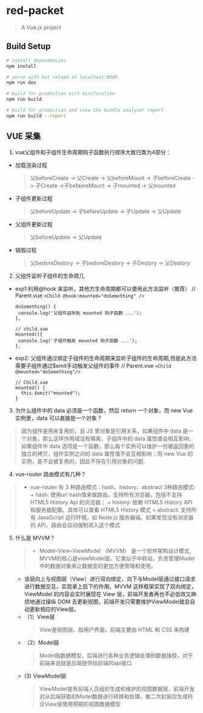 # red-packet

> A Vue.js project

## Build Setup

``` bash
# install dependencies
npm install

# serve with hot reload at localhost:8080
npm run dev

# build for production with minification
npm run build

# build for production and view the bundle analyzer report
npm run build --report
```

## VUE 采集
1. vue父组件和子组件生命周期钩子函数执行顺序大致归类为4部分：
  + 加载渲染过程
    >父beforeCreate -> 父Create -> 父beforeMount -> 子beforeCreate -> 子Create ->子befaoreMount -> 子mounted -> 父mounted 
  + 子组件更新过程
    >父beforeUpdate -> 子befareUpdate -> 子Update -> 父Update
  + 父组件更新过程
    >父beforeUpdate -> 父Update
  + 销毁过程
    >父bedoreDestory -> 子bedoreDestory -> 子Destory -> 父Destory
2. 父组件监听子组件的生命周几
  + exp1:利用@hook 来监听，其他方生命周期都可以使用此方法监听（推荐）
    // Parent.vue
    `<Child @hook:mounted="doSomething" />`
     ```
    doSomething() {
      console.log('父组件监听到 mounted 钩子函数 ...');
    },  
    
    // child.vue 
    mounted(){
      console.log('子组件触发 mounted 钩子函数 ...');
    }, 
    ```
  + exp2: 父组件通过绑定子组件的生命周期来监听子组件的生命周期,但是此方法需要子组件通过$emit手动触发父组件的事件
    // Parent.vue
    `<Child @mounted="doSomething"/>`
    ```
    // Child.vue
    mounted() {
      this.$emit("mounted");
    }
    ```
3. 为什么组件中的 data 必须是一个函数，然后 return 一个对象，而 new Vue 实例里，data 可以直接是一个对象？
  > 因为组件是用来复用的，且 JS 里对象是引用关系，如果组件中 data 是一个对象，那么这样作用域没有隔离，子组件中的 data 属性值会相互影响，如果组件中 data 选项是一个函数，那么每个实例可以维护一份被返回象的独立的拷贝，组件实例之间的 data 属性值不会互相影响；而 new Vue 的实例，是不会被复用的，因此不存在引用对象的问题.
4. vue-router 路由模式有几种？
  > + vue-router 有 3 种路由模式：hash、history、abstract 3种路由模式:
    + hash: 使用url hash值来做路由。支持所有浏览器，包括不支持 HTML5 History Api 的浏览器；
    + history: 依赖 HTML5 History API 和服务器配置。具体可以查看 HTML5 History 模式
    + abstract: 支持所有 JavaScript 运行环境，如 Node.js 服务器端。如果发现没有浏览器的 API，路由会自动强制进入这个模式 
5. 什么是 MVVM？
    > + Model–View–ViewModel （MVVM） 是一个软件架构设计模式, MVVM的核心是viewModel层，它类似于中转站，负责管理Model中的数据对象来让数据变的更加方便管理和使用。
      + 该层向上与视图层（View）进行双向绑定，向下与Model层通过接口请求进行数据交互，实现承上启下的作用。MVVM 这样框架实现了双向绑定， ViewModel 的内容会实时展现在 View 层，前端开发者再也不必低效又麻烦地通过操纵 DOM 去更新视图，前端开发只需要维护ViewModel就会自动更新相应的View层。
      + （1）View层
        > View是视图层。指用户界面，前端主要由 HTML 和 CSS 来构建
      + （2）Model层
        > Model指数据模型，后端进行各种业务逻辑处理和数据操控，对于前端来说就是后端提供给前端的api接口
      + (3) ViewModel层
        > ViewModel是有前端人员组织生成和维护的视图数据层，前端开发对从后端获取的Model数据进行转换和处理，做二次封装后生成符合View层使用预期的视图数据模型
